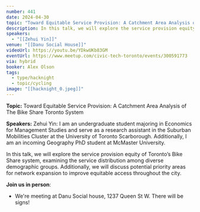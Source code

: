 ```yaml
---
number: 441
date: 2024-04-30
topic: "Toward Equitable Service Provision: A Catchment Area Analysis of The Bike Share Toronto System  with Zehui Yin"
description: In this talk, we will explore the service provision equity of Toronto’s Bike Share system, examining the service distribution among diverse demographic groups. Additionally, we will discuss potential priority areas for network expansion to improve equitable access throughout the city.
speakers:
  - "[[Zehui Yin]]"
venue: "[[Danu Social House]]"
videoUrl: https://youtu.be/YDkwUKb83GM
eventUrl: https://www.meetup.com/civic-tech-toronto/events/300591773
via: hybrid
booker: Alex Olson
tags:
  - type/hacknight
  - topic/cycling
image: "[[hacknight_0.jpeg]]"
---
```


**Topic:** Toward Equitable Service Provision: A Catchment Area Analysis of The Bike Share Toronto System

**Speakers:** Zehui Yin: I am an undergraduate student majoring in Economics for Management Studies and serve as a research assistant in the Suburban Mobilities Cluster at the University of Toronto Scarborough. Additionally, I am an incoming Geography PhD student at McMaster University.

In this talk, we will explore the service provision equity of Toronto’s Bike Share system, examining the service distribution among diverse demographic groups. Additionally, we will discuss potential priority areas for network expansion to improve equitable access throughout the city.

**Join us in person**:

* We're meeting at Danu Social house, 1237 Queen St W. There will be signs!
